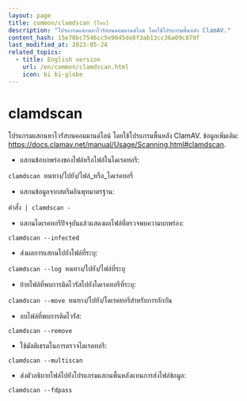 ```yaml
---
layout: page
title: common/clamdscan (ไทย)
description: "โปรแกรมแสกนหาไวรัสบนคอมมานด์ไลน์ โดยใช้โปรแกรมพื้นหลัง ClamAV."
content_hash: 15e70bc7546cc5e9045de8f3ab13cc36a09c879f
last_modified_at: 2023-05-24
related_topics:
  - title: English version
    url: /en/common/clamdscan.html
    icon: bi bi-globe
---
```

# clamdscan

โปรแกรมแสกนหาไวรัสบนคอมมานด์ไลน์ โดยใช้โปรแกรมพื้นหลัง ClamAV.
ข้อมูลเพิ่มเติม: <https://docs.clamav.net/manual/Usage/Scanning.html#clamdscan>.

- แสกนข้อบกพร่องของไฟล์หรือไฟล์ในไดเรคทอรี:

`clamdscan `<span class="tldr-var badge badge-pill bg-dark-lm bg-white-dm text-white-lm text-dark-dm font-weight-bold">หนทาง/ไปยัง/ไฟล์_หรือ_ไดเรคทอรี่</span>

- แสกนข้อมูลจากสตรีมอินพุทมาตรฐาน:

<span class="tldr-var badge badge-pill bg-dark-lm bg-white-dm text-white-lm text-dark-dm font-weight-bold">คำสั่ง</span>` | clamdscan -`

- แสกนไดเรคทอรีปัจจุบันแล้วแสดงผลไฟล์ที่ตรวจพบความบกพร่อง:

`clamdscan --infected`

- ส่งผลการแสกนไปยังไฟล์ที่ระบุ:

`clamdscan --log `<span class="tldr-var badge badge-pill bg-dark-lm bg-white-dm text-white-lm text-dark-dm font-weight-bold">หนทาง/ไปยัง/ไฟล์ที่ระบุ</span>

- ย้ายไฟล์ที่พบการติดไวรัสไปยังไดเรคทอรีที่ระบุ:

`clamdscan --move `<span class="tldr-var badge badge-pill bg-dark-lm bg-white-dm text-white-lm text-dark-dm font-weight-bold">หนทาง/ไปยัง/ไดเรคทอรีสำหรับการกักกัน</span>

- ลบไฟล์ที่พบการติดไวรัส:

`clamdscan --remove`

- ใช้มัลติเธรดในการตรวจไดเรคทอรี:

`clamdscan --multiscan`

- ส่งตัวอธิบายไฟล์ไปยังโปรแกรมแสกนพื้นหลังแทนการส่งไฟล์ข้อมูล:

`clamdscan --fdpass`
